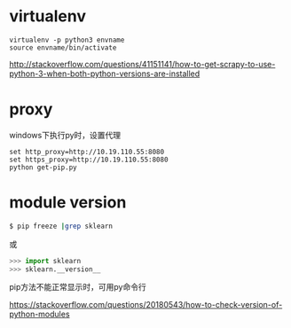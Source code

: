# virtualenv

```
virtualenv -p python3 envname
source envname/bin/activate
```

http://stackoverflow.com/questions/41151141/how-to-get-scrapy-to-use-python-3-when-both-python-versions-are-installed

# proxy

windows下执行py时，设置代理

```
set http_proxy=http://10.19.110.55:8080
set https_proxy=http://10.19.110.55:8080
python get-pip.py
```

# module version

```bash
$ pip freeze |grep sklearn 
```

或

```py
>>> import sklearn
>>> sklearn.__version__
```

pip方法不能正常显示时，可用py命令行

https://stackoverflow.com/questions/20180543/how-to-check-version-of-python-modules